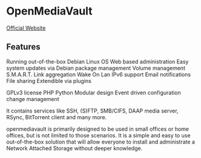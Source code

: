 # OpenMediaVault

[Official Website](https://www.openmediavault.org/)


## Features

Running out-of-the-box
Debian Linux OS
Web based administration
Easy system updates via Debian package management
Volume management
S.M.A.R.T.
Link aggregation
Wake On Lan
IPv6 support
Email notifications
File sharing
Extendible via plugins

GPLv3 license
PHP
Python
Modular design
Event driven configuration change management


It contains services like SSH, (S)FTP, SMB/CIFS, DAAP media server, RSync,
BitTorrent client and many more.


openmediavault is primarily designed to be used in small offices or home
offices, but is not limited to those scenarios. It is a simple and easy to use
out-of-the-box solution that will allow everyone to install and administrate a
Network Attached Storage without deeper knowledge.

